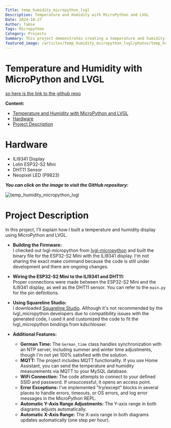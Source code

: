 ```yaml
---
Title: temp_humidity_micropython_lvgl
Description: Temperature and Humidity with MicroPython and LVGL
Date: 2024-10-27
Author: fabse
Tags: Micropython
Category: Projects
Summary: This project demonstrates creating a temperature and humidity display on the ESP32-S2 Mini using MicroPython, LVGL, and Squareline Studio.
featured_image: /articles/temp_humidity_micropython_lvgl/photos/temp_humidity_micropython_lvgl.jpg
---
```

# Temperature and Humidity with MicroPython and LVGL
  
[so here is the link to the github repo](https://github.com/fabse-hack/temp_humidity_micropython_lvgl)  

**Content:**  
- [Temperature and Humidity with MicroPython and LVGL](#temperature-and-humidity-with-micropython-and-lvgl)
- [Hardware](#hardware)
- [Project Description](#project-description)


# Hardware
- ILI9341 Display
- Lolin ESP32-S2 Mini
- DHT11 Sensor
- Neopixel LED (P9823)

***You can click on the image to visit the GitHub repository:***
  
![temp_humidity_micropython_lvgl]({static}/articles/temp_humidity_micropython_lvgl/photos/temp_humidity_micropython_lvgl.jpg)

# Project Description
In this project, I'll explain how I built a temperature and humidity display using MicroPython and LVGL.

- **Building the Firmware:**  
  I checked out lvgl-micropython from [lvgl-micropython](https://github.com/lvgl/lv_micropython) and built the binary file for the ESP32-S2 Mini with the ILI9341 display. I'm not sharing the exact make command because the code is still under development and there are ongoing changes.

- **Wiring the ESP32-S2 Mini to the ILI9341 and DHT11:**  
  Proper connections were made between the ESP32-S2 Mini and the ILI9341 display, as well as the DHT11 sensor. You can refer to the `main.py` for the pin definitions.

- **Using Squareline Studio:**  
  I downloaded [Squareline Studio](https://squareline.io/). Although it's not recommended by the lvgl_micropython developers due to compatibility issues with the generated code, I used it and customized the code to fit the lvgl_micropython bindings from kdschlosser.

- **Additional Features:**  
  - **German Time:** The `German_time` class handles synchronization with an NTP server, including summer and winter time adjustments, though I'm not yet 100% satisfied with the solution.
  - **MQTT:** The project includes MQTT functionality. If you use Home Assistant, you can send the temperature and humidity measurements via MQTT to your MySQL database.
  - **WiFi Connection:** The code attempts to connect to your defined SSID and password. If unsuccessful, it opens an access point.
  - **Error Exceptions:** I've implemented "try/except" blocks in several places to handle errors, timeouts, or OS errors, and log error messages in the MicroPython REPL.
  - **Automatic Y-Axis Range Adjustments:** The Y-axis range in both diagrams adjusts automatically.
  - **Automatic X-Axis Range:** The X-axis range in both diagrams updates automatically (one step per hour).
